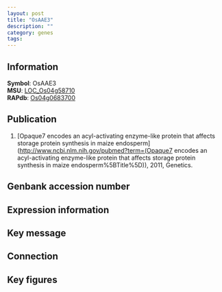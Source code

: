 ```yaml
---
layout: post
title: "OsAAE3"
description: ""
category: genes
tags: 
---
```


## Information
__Symbol__: OsAAE3  
__MSU__: [LOC_Os04g58710](http://rice.plantbiology.msu.edu/cgi-bin/ORF_infopage.cgi?orf=LOC_Os04g58710)  
__RAPdb__: [Os04g0683700](http://rapdb.dna.affrc.go.jp/viewer/gbrowse_details/irgsp1?name=Os04g0683700)  

## Publication
1. [Opaque7 encodes an acyl-activating enzyme-like protein that affects storage protein synthesis in maize endosperm](http://www.ncbi.nlm.nih.gov/pubmed?term=(Opaque7 encodes an acyl-activating enzyme-like protein that affects storage protein synthesis in maize endosperm%5BTitle%5D)), 2011, Genetics.

## Genbank accession number

## Expression information

## Key message

## Connection

## Key figures


